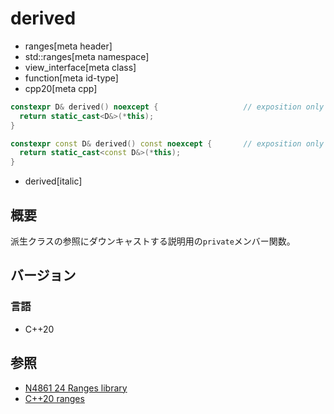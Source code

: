 # derived
* ranges[meta header]
* std::ranges[meta namespace]
* view_interface[meta class]
* function[meta id-type]
* cpp20[meta cpp]

```cpp
constexpr D& derived() noexcept {                   // exposition only
  return static_cast<D&>(*this);
}

constexpr const D& derived() const noexcept {       // exposition only
  return static_cast<const D&>(*this);
}
```
* derived[italic]

## 概要
派生クラスの参照にダウンキャストする説明用の`private`メンバー関数。

## バージョン
### 言語
- C++20

## 参照
- [N4861 24 Ranges library](https://timsong-cpp.github.io/cppwp/n4861/ranges)
- [C++20 ranges](https://techbookfest.org/product/5134506308665344)
